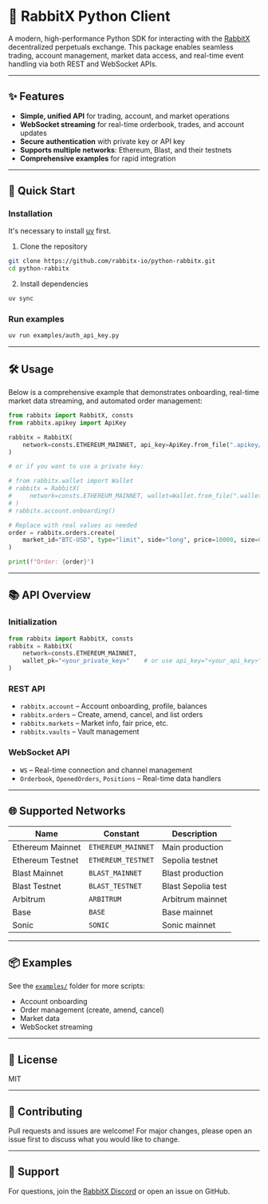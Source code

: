 # 🐇 RabbitX Python Client

A modern, high-performance Python SDK for interacting with the [RabbitX](https://rabbitx.io) decentralized perpetuals exchange. This package enables seamless trading, account management, market data access, and real-time event handling via both REST and WebSocket APIs.

---

## ✨ Features

- **Simple, unified API** for trading, account, and market operations
- **WebSocket streaming** for real-time orderbook, trades, and account updates
- **Secure authentication** with private key or API key
- **Supports multiple networks**: Ethereum, Blast, and their testnets
- **Comprehensive examples** for rapid integration

---

## 🚀 Quick Start

### Installation

It's necessary to install [uv](https://docs.astral.sh/uv/) first.

1. Clone the repository

```bash
git clone https://github.com/rabbitx-io/python-rabbitx.git
cd python-rabbitx
```

2. Install dependencies
```bash
uv sync
```

### Run examples

```bash
uv run examples/auth_api_key.py
```

---

## 🛠️ Usage

Below is a comprehensive example that demonstrates onboarding, real-time market data streaming, and automated order management:

```python
from rabbitx import RabbitX, consts
from rabbitx.apikey import ApiKey

rabbitx = RabbitX(
    network=consts.ETHEREUM_MAINNET, api_key=ApiKey.from_file(".apikey/apiKey.json")
)

# or if you want to use a private key:

# from rabbitx.wallet import Wallet
# rabbitx = RabbitX(
#     network=consts.ETHEREUM_MAINNET, wallet=Wallet.from_file(".wallets/wallet.pk")
# )
# rabbitx.account.onboarding()

# Replace with real values as needed
order = rabbitx.orders.create(
    market_id="BTC-USD", type="limit", side="long", price=10000, size=0.001
)

print(f"Order: {order}")
```

---

## 📚 API Overview

### Initialization

```python
from rabbitx import RabbitX, consts
rabbitx = RabbitX(
    network=consts.ETHEREUM_MAINNET,
    wallet_pk="<your_private_key>"    # or use api_key="<your_api_key>"
)
```

### REST API
- `rabbitx.account` – Account onboarding, profile, balances
- `rabbitx.orders` – Create, amend, cancel, and list orders
- `rabbitx.markets` – Market info, fair price, etc.
- `rabbitx.vaults` – Vault management

### WebSocket API
- `WS` – Real-time connection and channel management
- `Orderbook`, `OpenedOrders`, `Positions` – Real-time data handlers

---

## 🌐 Supported Networks

| Name                | Constant                | Description         |
|---------------------|------------------------|---------------------|
| Ethereum Mainnet    | `ETHEREUM_MAINNET`     | Main production     |
| Ethereum Testnet    | `ETHEREUM_TESTNET`     | Sepolia testnet     |
| Blast Mainnet       | `BLAST_MAINNET`        | Blast production    |
| Blast Testnet       | `BLAST_TESTNET`        | Blast Sepolia test  |
| Arbitrum            | `ARBITRUM`             | Arbitrum mainnet    |
| Base                | `BASE`                 | Base mainnet        |
| Sonic               | `SONIC`                | Sonic mainnet       |

---

## 📦 Examples

See the [`examples/`](examples/) folder for more scripts:
- Account onboarding
- Order management (create, amend, cancel)
- Market data
- WebSocket streaming

---

## 📝 License

MIT

---

## 🤝 Contributing

Pull requests and issues are welcome! For major changes, please open an issue first to discuss what you would like to change.

---

## 💬 Support

For questions, join the [RabbitX Discord](https://discord.gg/rabbitx) or open an issue on GitHub.
